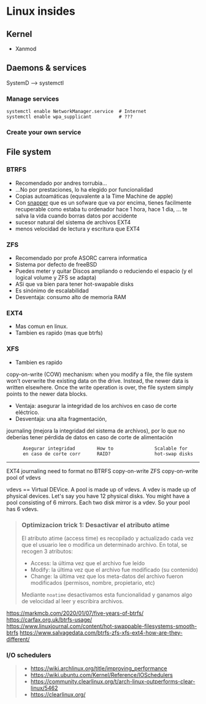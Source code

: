 # Linux insides



## Kernel

- Xanmod





## Daemons & services

SystemD --> systemctl



### Manage services


```
systemctl enable NetworkManager.service  # Internet
systemctl enable wpa_supplicant          # ???
```

### Create your own service








## File system

### BTRFS
- Recomendado por andres torrubia...
- ...No por prestaciones, lo ha elegido por funcionalidad
- Copias autoamáticas (equvalente a la Time Machine de apple)
- Con [snapper](https://wiki.archlinux.org/title/snapper) que es un sofware que va por encima, tienes facilmente recuperable como estaba tu ordenador hace 1 hora, hace 1 dia, ... te salva la vida cuando borras datos por accidente
- sucesor natural del sistema de archivos EXT4
- menos velocidad de lectura y escritura que EXT4

### ZFS
- Recomendado por profe ASORC carrera informatica
- Sistema por defecto de freeBSD
- Puedes meter y quitar Discos ampliando o reduciendo el espacio (y el logical volume y ZFS se adapta)
- ASi que va bien para tener hot-swapable disks
- Es sinónimo de escalabilidad
- Desventaja: consumo alto de memoria RAM

### EXT4
- Mas comun en linux.
- Tambien es rapido (mas que btrfs)

### XFS
- Tambien es rapido

copy-on-write (COW) mechanism: when you modify a file, the file system won’t overwrite the existing data on the drive. Instead, the newer data is written elsewhere. Once the write operation is over, the file system simply points to the newer data blocks.
  - Ventaja: asegurar la integridad de los archivos en caso de corte eléctrico. 
  - Desventaja: una alta fragmentación, 

journaling (mejora la integridad del sistema de archivos), por lo que no deberías tener pérdida de datos en caso de corte de alimentación

          Asegurar integridad        How to               Scalable for
          en caso de corte corr      RAID?                hot-swap disks
------------------------------------------------------------------------
EXT4       journaling              need to format             no
BTRFS      copy-on-write
ZFS       copy-on-write                                    pool of vdevs


vdevs == Virtual DEVice. A pool is made up of vdevs. A vdev is made up of physical devices.
Let's say you have 12 physical disks. You might have a pool consisting of 6 mirrors. Each two disk mirror is a vdev. So your pool has 6 vdevs.

> ### Optimizacion trick 1: Desactivar el atributo atime
>  El atributo atime (access time) es recopilado y actualizado cada vez que el usuario lee o modifica un determinado archivo. En total, se recogen 3 atributos:
>
> - Access: la última vez que el archivo fue leído
> - Modify: la última vez que el archivo fue modificado (su contenido)
> - Change: la última vez que los meta-datos del archivo fueron modificados (permisos, nombre, propietario, etc)
>
> Mediante `noatime` desactivamos esta funcionalidad y ganamos algo de velocidad al leer y escribira archivos.

https://markmcb.com/2020/01/07/five-years-of-btrfs/
https://carfax.org.uk/btrfs-usage/
https://www.linuxjournal.com/content/hot-swappable-filesystems-smooth-btrfs
https://www.salvagedata.com/btrfs-zfs-xfs-ext4-how-are-they-different/

### I/O schedulers
> - https://wiki.archlinux.org/title/improving_performance
> - https://wiki.ubuntu.com/Kernel/Reference/IOSchedulers
> - https://community.clearlinux.org/t/arch-linux-outperforms-clear-linux/5462
> - https://clearlinux.org/


